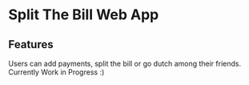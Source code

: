 # Split The Bill Web App

## Features  

Users can add payments, split the bill or go dutch among their friends. 
Currently Work in Progress :) 
